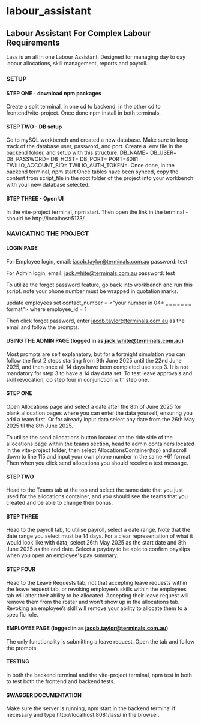 # labour_assistant

## Labour Assistant For Complex Labour Requirements

Lass is an all in one Labour Assistant.
Designed for managing day to day labour allocations, skill management, reports and payroll.

### SETUP

#### STEP ONE - download npm packages

Create a split terminal, in one cd to backend, in the other cd to frontend/vite-project. Once done npm install in both terminals.

#### STEP TWO - DB setup

Go to mySQL workbench and created a new database. Make sure to keep track of the database user, password, and port.
Create a .env file in the backend folder, and setup with this structure.
DB_NAME=<your database name>
DB_USER=<your database user>
DB_PASSWORD=<your database password>
DB_HOST=<your database host>
DB_PORT=<your database port>
PORT=8081
TWILIO_ACCOUNT_SID=<twilio account sid>
TWILIO_AUTH_TOKEN=<twilio auth token>.
Once done, in the backend terminal, npm start
Once tables have been synced, copy the content from script_file in the root folder of the project into your workbench with your new database selected.

#### STEP THREE - Open UI

In the vite-project terminal, npm start. Then open the link in the terminal - should be http://localhost:5173/

### NAVIGATING THE PROJECT

#### LOGIN PAGE

For Employee login,
email: jacob.taylor@terminals.com.au
password: test

For Admin login,
email: jack.white@terminals.com.au
password: test

To utilize the forgot password feature, go back into workbench and run this script. note your phone number must be wrapped in quotation marks.

update employees
set contact_number = <"your number in 04\* \_ \_ \_ \_ \_ \_ \_ format">
where employee_id = 1

Then click forgot password, enter jacob.taylor@terminals.com.au as the email and follow the prompts.

#### USING THE ADMIN PAGE (logged in as jack.white@terminals.com.au)

Most prompts are self explanatory, but for a fortnight simulation you can follow the first 2 steps starting from 9th June 2025 until the 22nd June 2025, and then once all 14 days have been completed use step 3. It is not mandatory for step 3 to have a 14 day data set. To test leave approvals and skill revocation, do step four in conjunction with step one.

#### STEP ONE

Open Allocations page and select a date after the 8th of June 2025 for blank allocation pages where you can enter the data yourself, ensuring you add a team first. Or for already input data select any date from the 26th May 2025 til the 8th June 2025.

To utilise the send allocations button located on the ride side of the allocations page within the teams section, head to admin containers located in the vite-project folder, then select AllocationsContainer(top) and scroll down to line 115 and input your own phone number in the same +61 format. Then when you click send allocations you should receive a text message.

#### STEP TWO

Head to the Teams tab at the top and select the same date that you just used for the allocations container, and you should see the teams that you created and be able to change their bonus.

#### STEP THREE

Head to the payroll tab, to utilise payroll, select a date range. Note that the date range you select must be 14 days. For a clear representation of what it would look like with data, select 26th May 2025 as the start date and 8th June 2025 as the end date. Select a payday to be able to confirm payslips when you open an employee's pay summary.

#### STEP FOUR

Head to the Leave Requests tab, not that accepting leave requests within the leave request tab, or revoking employee’s skills within the employees tab will alter their ability to be allocated. Accepting their leave request will remove them from the roster and won’t show up in the allocations tab. Revoking an employee’s skill will remove your ability to allocate them to a specific role.

#### EMPLOYEE PAGE (logged in as jacob.taylor@terminals.com.au)

The only functionality is submitting a leave request. Open the tab and follow the prompts.

#### TESTING

In both the backend terminal and the vite-project terminal, npm test in both to test both the frontend and backend tests.

#### SWAGGER DOCUMENTATION

Make sure the server is running, npm start in the backend terminal if necessary and type http://localhost:8081/lass/ in the browser.
